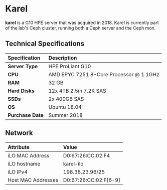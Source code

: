 # Karel

**karel** is a G10 HPE server that was acquired in 2018. Karel is currently part of the lab's Ceph cluster, running both a Ceph server and the Ceph mon.

## Technical Specifications

| **Specification** | Description |
| :--- | :--- |
| **Server Type** | HPE ProLiant G10 |
| **CPU** | AMD EPYC 7251 8-Core Processor @ 1.1GHz |
| **RAM** | 32 GB |
| **Hard Disks** | 12x 4TB 2.5in 7.2K SAS |
| **SSDs** | 2x 400GB SAS |
| **OS** | Ubuntu 18.04 |
| **Purchase Date** | Summer 2018 |

## Network

| **Attribute** | Value |
| :--- | :--- |
| iLO MAC Address | D0:67:26:CC:02:F4 |
| iLO hostname | karel-ilo |
| iLO IPv4 | 198.38.23.96/25 |
| Host MAC Addresses | D0:67:26:CC:02:F\[6-9\] |

